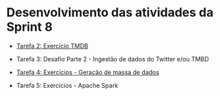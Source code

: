 # Desenvolvimento das atividades da Sprint 8

- [Tarefa 2: Exercício TMDB](https://github.com/telmacarvalho/programa_de_bolsas_compass/blob/main/Sprint_8/Tarefa_2.ipynb)

- Tarefa 3: Desafio Parte 2 - Ingestão de dados do Twitter e/ou TMBD

- [Tarefa 4: Exercícios - Geração de massa de dados](https://github.com/telmacarvalho/programa_de_bolsas_compass/blob/main/Sprint_8/Tarefa_4.ipynb)

- Tarefa 5: Exercícios - Apache Spark

